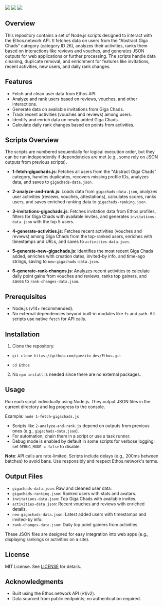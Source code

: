 <img src="https://img.shields.io/badge/Ethos-Network-blue.svg" /> <img src="https://img.shields.io/badge/JavaScript-F7DF1E.svg" /> <img src="https://img.shields.io/badge/License-MIT-yellow.svg" />

## Overview

This repository contains a set of Node.js scripts designed to interact with the Ethos.network API. It fetches data on users from the "Abstract Giga Chads" category (category ID 26), analyzes their activities, ranks them based on interactions like reviews and vouches, and generates JSON outputs for web applications or further processing. The scripts handle data cleaning, duplicate removal, and enrichment for features like invitations, recent activities, new users, and daily rank changes.

## Features
- Fetch and clean user data from Ethos API.
- Analyze and rank users based on reviews, vouches, and other interactions.
- Generate data on available invitations from Giga Chads.
- Track recent activities (vouches and reviews) among users.
- Identify and enrich data on newly added Giga Chads.
- Calculate daily rank changes based on points from activities.

## Scripts Overview
The scripts are numbered sequentially for logical execution order, but they can be run independently if dependencies are met (e.g., some rely on JSON outputs from previous scripts).

- **1-fetch-gigachads.js**: Fetches all users from the "Abstract Giga Chads" category, handles duplicates, recovers missing profile IDs, analyzes data, and saves to `gigachads-data.json`.
 
- **2-analyze-and-rank.js**: Loads data from `gigachads-data.json`, analyzes user activities (reviews, vouches, attestations), calculates scores, ranks users, and saves enriched ranking data to `gigachads-ranking.json`.

- **3-invitations-gigachads.js**: Fetches invitation data from Ethos profiles, filters for Giga Chads with available invites, and generates `invitations-data.json` with the top 5 users.

- **4-generate-activities.js**: Fetches recent activities (vouches and reviews) among Giga Chads from the top-ranked users, enriches with timestamps and URLs, and saves to `activities-data.json`.

- **5-generate-new-gigachads.js**: Identifies the most recent Giga Chads added, enriches with creation dates, invited-by info, and time-ago strings, saving to `new-gigachads-data.json`.

- **6-generate-rank-changes.js**: Analyzes recent activities to calculate daily point gains from vouches and reviews, ranks top gainers, and saves to `rank-changes-data.json`.

## Prerequisites
- Node.js (v14+ recommended).
- No external dependencies beyond built-in modules like `fs` and `path`. All scripts use native `fetch` for API calls.

## Installation
1. Clone the repository:

- `git clone https://github.com/guezito-dev/Ethos.git`

- `cd Ethos`


2. No `npm install` is needed since there are no external packages.

## Usage
Run each script individually using Node.js. They output JSON files in the current directory and log progress to the console.

Example: `node 1-fetch-gigachads.js`


- Scripts like `2-analyze-and-rank.js` depend on outputs from previous ones (e.g., `gigachads-data.json`).
- For automation, chain them in a script or use a task runner.
- Debug mode is enabled by default in some scripts for verbose logging; set `DEBUG_MODE = false` to disable.

**Note**: API calls are rate-limited. Scripts include delays (e.g., 200ms between batches) to avoid bans. Use responsibly and respect Ethos.network's terms.

## Output Files
- `gigachads-data.json`: Raw and cleaned user data.
- `gigachads-ranking.json`: Ranked users with stats and avatars.
- `invitations-data.json`: Top Giga Chads with available invites.
- `activities-data.json`: Recent vouches and reviews with enriched details.
- `new-gigachads-data.json`: Latest added users with timestamps and invited-by info.
- `rank-changes-data.json`: Daily top point gainers from activities.

These JSON files are designed for easy integration into web apps (e.g., displaying rankings or activities on a site).

## License
MIT License. See [LICENSE](LICENSE) for details.

## Acknowledgments
- Built using the Ethos.network API (v1/v2).
- Data sourced from public endpoints; no authentication required.


